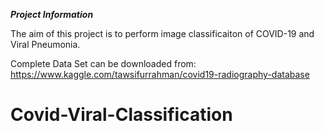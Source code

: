 *****Project Information*****

The aim of this project is to perform image classificaiton of COVID-19 and Viral Pneumonia. 

Complete Data Set can be downloaded from: https://www.kaggle.com/tawsifurrahman/covid19-radiography-database

 


# Covid-Viral-Classification
